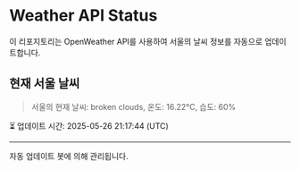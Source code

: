 
# Weather API Status

이 리포지토리는 OpenWeather API를 사용하여 서울의 날씨 정보를 자동으로 업데이트합니다.

## 현재 서울 날씨
> 서울의 현재 날씨: broken clouds, 온도: 16.22°C, 습도: 60%

⏳ 업데이트 시간: 2025-05-26 21:17:44 (UTC)

---
자동 업데이트 봇에 의해 관리됩니다.
